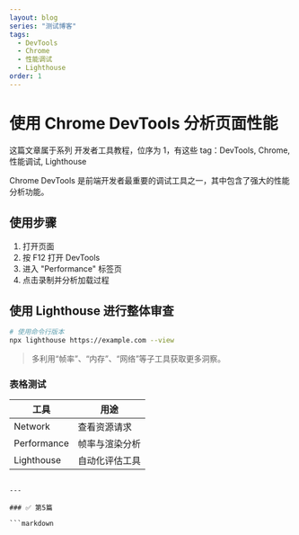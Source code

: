 ```yaml
---
layout: blog
series: "测试博客"
tags:
  - DevTools
  - Chrome
  - 性能调试
  - Lighthouse
order: 1
---
```


# 使用 Chrome DevTools 分析页面性能

这篇文章属于系列 开发者工具教程，位序为 1，有这些 tag：DevTools, Chrome, 性能调试, Lighthouse

Chrome DevTools 是前端开发者最重要的调试工具之一，其中包含了强大的性能分析功能。

## 使用步骤

1. 打开页面
2. 按 F12 打开 DevTools
3. 进入 "Performance" 标签页
4. 点击录制并分析加载过程

## 使用 Lighthouse 进行整体审查

```bash
# 使用命令行版本
npx lighthouse https://example.com --view
```

> 多利用“帧率”、“内存”、“网络”等子工具获取更多洞察。

### 表格测试

| 工具          | 用途             |
|---------------|------------------|
| Network       | 查看资源请求     |
| Performance   | 帧率与渲染分析   |
| Lighthouse    | 自动化评估工具   |
```

---

### ✅ 第5篇

```markdown